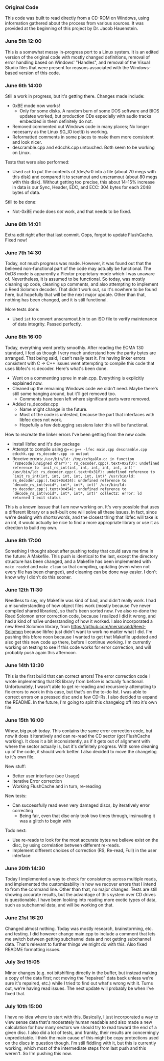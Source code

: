 ### Original Code

This code was built to read directly from a CD-ROM on Windows, using information gathered about the process from various sources. It was provided at the beginning of this project by Dr. Jacob Hauenstein.

### June 5th 12:00

This is a somewhat messy in-progress port to a Linux system. It is an edited version of the original code with mostly changed definitions, removal of error handling based on Windows' "Handles", and removal of the Visual Studio files that were present for reasons associated with the Windows-based version of this code.

### June 6th 14:00

Still a work in progress, but it's getting there. Changes made include:

- 0xBE mode now works!
	- Only for some disks. A random burn of some DOS software and BIOS updates worked, but production CDs especially with audio tracks embedded in them definitely do not.
- Removed commented out Windows code in many places; No longer necesarry as the Linux SG_IO ioctl() is working.
- Reformatted comments in some places to make them more consistent and look nicer.
- descramble.cpp and edcchk.cpp untouched. Both seem to be working on Linux.

Tests that were also performed:

- Used `cat` to put the contents of /dev/sr0 into a file (about 70 megs with this disk) and compared it to scramout and unscramout (about 80 megs with this disk). Without getting too precise, this about 14-15% increase in data is our Sync, Header, EDC, and ECC: 304 bytes for each 2048 bytes of data.

Still to be done:

- Not-0xBE mode does *not* work, and that needs to be fixed.

### June 6th 14:01

Extra edit right after that last commit. Oops, forgot to update FlushCache. Fixed now!

### June 7th 14:30

Today, not much progress was made. However, it was found out that the believed non-functional part of the code may actually be functional. The 0xD8 mode is apparently a Plextor proprietary mode which I was unaware of. Nevertheless, it is assumed to be functional. So today, was mostly cleaning up code, cleaning up comments, and also attempting to implement a Reed Solomon decoder. That didn't work out, so it's nowhere to be found here, but hopefully that will be the next major update. Other than that, nothing has been changed, and it is still functional.

More tests done:

- Used `iat` to convert unscramout.bin to an ISO file to verify maintenance of data integrity. Passed perfectly.


### June 8th 16:00

Today, everything went pretty smoothly. After reading the ECMA 130 standard, I feel as though I very much understand how the parity bytes are arranged. That being said, I can't really test it. I'm having linker errors consistent with C -> C++ issues went attempting to compile this code that uses libfec's rs decoder. Here's what's been done.

- Went on a commenting spree in main.cpp. Everything is explicitly explained now.
- Cleaned up the remaining Windows code we didn't need. Maybe there's still some hanging around, but it'll get removed too.
	- Comments have been left where significant parts were removed.
- Added rs_decoder.cpp
	- Name might change in the future.
	- Most of the code is untested, because the part that interfaces with libfec does not work.
	- Hopefully a few debugging sessions later this will be functional.

How to recreate the linker errors I've been getting from the new code:

- Install libfec and it's dev package
- Attempt to compile using g++: `g++ -lfec main.cpp descramble.cpp edcchk.cpp rs_decoder.cpp -o output`
- Receive errors:
```/usr/bin/ld: /tmp/ccYqa8lo.o: in function `rsDecode(unsigned char*)':
rs_decoder.cpp:(.text+0x2f3): undefined reference to `init_rs_int(int, int, int, int, int, int)'
/usr/bin/ld: rs_decoder.cpp:(.text+0x31f): undefined reference to `init_rs_int(int, int, int, int, int, int)'
/usr/bin/ld: rs_decoder.cpp:(.text+0x434): undefined reference to `decode_rs_int(void*, int*, int*, int)'
/usr/bin/ld: rs_decoder.cpp:(.text+0x454): undefined reference to `decode_rs_int(void*, int*, int*, int)'
collect2: error: ld returned 1 exit status```

This is a known isssue that I am now working on. It's very possible that uses a different library or a self-built one will solve all these issues. In fact, since we're dealing with shorts/words, and the closest thing that libfec will take is an int, it would actually be nice to find a more appropriate library or use it as direction to build my own.

### June 8th 17:00

Something I thought about after pushing today that could save me time in the future: A Makefile. This push is identical to the last, except the directory structure has been changed, and a Makefile has been implemented with `make readcd` and `make clean` so that compiling, updating (even when not every file has been changed), and cleaning can be done way easier. I don't know why I didn't do this sooner.

### June 12th 11:30

Needless to say, my Makefile was kind of bad, and didn't really work. I had a misunderstanding of how object files work (mostly because I've never compiled shared libraries), so that's been sorted now. I've also re-done the Reed Solomon error correction code, because I realized I did it wrong, and had a kind of naïve understanding of how it worked. I also incorporated a new Reed Solomon library, from https://github.com/mersinvald/Reed-Solomon because libfec just didn't want to work no matter what I did. I'm pushing this bfore noon because I wanted to get that Makefile updated and also get this new code up there, before I continue working. I'm currently working on testing to see if this code works for error correction, and will probably push again this afternoon.

### June 14th 13:30

This is the first build that can correct errors! The error correction code I wrote implementing that RS library from before is actually functional. Unfortunately, I wasn't able to get re-reading and recursively attempting to fix errors to work in this case, but that's on the to-do list. I was able to correct errors on a pressed disc and a few CD-Rs. I also decided to expand the README. In the future, I'm going to split this changelog off into it's own file.

### June 15th 16:00

Whew, big push today. This contains the same error correction code, but now it does it iteratively and can re-read the CD sector (got FlushCache working). It does it a bit inconsistently, as if it gets out of alignment with where the sector actually is, but it's definitely progress. With some cleaning up of the code, it should work better. I also decided to move the changelog to it's own file.

New stuff:

- Better user interface (see Usage)
- Iterative Error correction
- Working FlushCache and in turn, re-reading

New tests:

- Can successfully read even very damaged discs, by iteratively error correcting
	- Being fair, even that disc only took two times through, insinuating it was a glitch to begin with

Todo next:

- Use re-reads to look for the most accurate bytes we believe exist on the disc, by using correlation between different re-reads.
- Implement different choices of correction (RS, Re-read, Full) in the user interface

### June 20th 14:30

Today I implemented a way to check for consistency across multiple reads, and implemented the customizability in how we recover errors that I intend to from the command line. Other than that, no major changes. Tests are still showing accurate results, but the advantage of this system over CD drives is questionable. I have been looking into reading more exotic types of data, such as subchannel data, and will be working on that.

### June 21st 16:20

Changed almost nothing. Today was mostly research, brainstorming, etc. and testing. I did however change main.cpp to include a comment that lets me switch between getting subchannel data and not getting subchannel data. That's relevant to further things we might do with this. Also fixed README formatting issues.

### July 3rd 15:05

Minor changes (e.g. not bitshifting directly in the buffer, but instead making a copy of the data first; not moving the "repaired" data back unless we're sure it's repaired, etc.) while I tried to find out what's wrong with it. Turns out, we're having read issues. The next update will probably be when I've fixed that.

### July 10th 15:00

I have no idea where to start with this. Basically, I just incorporated a way to view sense data that's moderately human readable and also made a new calculation for how many sectors we should try to read toward the end of a given disc. I also did a lot of tests, and frankly, their results are concerningly unpredictable. I think the main cause of this might be copy protections used on the discs in question though. I'm still fiddling with it, but this is currently working, which most of the intermediate steps from last push and this weren't. So I'm pushing this now.

